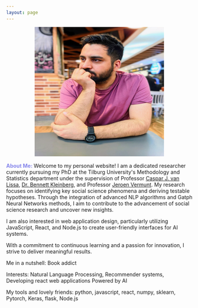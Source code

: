 ```yaml
---
layout: page
---
```

<div style="text-align:center;">
  <img src="sources/images/profile.jpg" width="350" height="350" alt="Rasoul Norouzi Profile Picture">
</div>

<b style="color:rgb(135,135,235);">About Me: </b> Welcome to my personal website! I am a dedicated researcher currently pursuing my PhD at the Tilburg University's Methodology and Statistics department under the supervision of Professor [Caspar J. van Lissa](https://cjvanlissa.github.io/resume/), [Dr. Bennett Kleinberg](https://bkleinberg.net/), and Professor [Jeroen Vermunt](https://research.tilburguniversity.edu/en/persons/jeroen-vermunt). My research focuses on identifying key social science phenomena and deriving testable hypotheses. Through the integration of advanced NLP algorithms and Gatph Neural Networks methods, I aim to contribute to the advancement of social science research and uncover new insights.

I am also interested in web application design, particularly utilizing JavaScript, React, and Node.js to create user-friendly interfaces for AI systems.

With a commitment to continuous learning and a passion for innovation, I strive to deliver meaningful results.

Me in a nutshell: Book addict <br/>


Interests: Natural Language Processing, Recommender systems, Developing react web applications Powered by AI

My tools and lovely friends: python, javascript, react, numpy, sklearn, Pytorch, Keras, flask, Node.js

